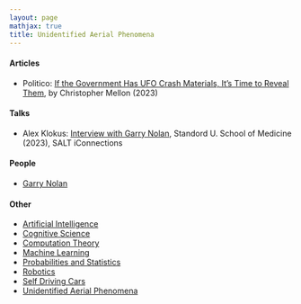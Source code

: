 ```yaml
---
layout: page
mathjax: true
title: Unidentified Aerial Phenomena
---
```

#### Articles
* Politico: [If the Government Has UFO Crash Materials, It’s Time to Reveal Them](https://www.politico.com/news/magazine/2023/06/03/ufo-crash-materials-intelligence-00100077), by Christopher Mellon (2023)

#### Talks
* Alex Klokus: [Interview with Garry Nolan](), Standord U. School of Medicine (2023), SALT iConnections

#### People
* [Garry Nolan](https://med.stanford.edu/profiles/garry-nolan)

#### Other
* [Artificial Intelligence](artificial_intelligence.md)
* [Cognitive Science](cognitive_science.md)
* [Computation Theory](computation_theory.md)
* [Machine Learning](machine_learning.md)
* [Probabilities and Statistics](probabilities_and_statistics.md)
* [Robotics](robotics.md)
* [Self Driving Cars](self_driving_cars.md)
* [Unidentified Aerial Phenomena](/unidentified_aerial_phenomena)